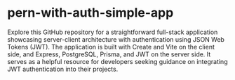 # pern-with-auth-simple-app

Explore this GitHub repository for a straightforward full-stack application showcasing server-client architecture with authentication using JSON Web Tokens (JWT). The application is built with Create and Vite on the client side, and Express, PostgreSQL, Prisma, and JWT on the server side. It serves as a helpful resource for developers seeking guidance on integrating JWT authentication into their projects.
